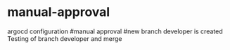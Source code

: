 # manual-approval
argocd configuration 
#manual approval
#new branch developer is created
Testing of branch developer and merge
